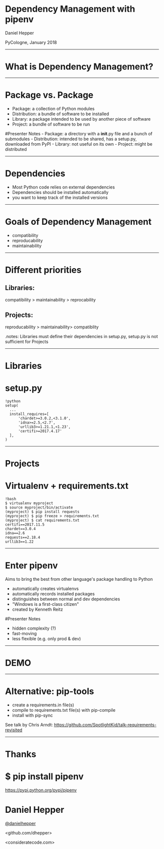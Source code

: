 # Dependency Management with pipenv

Daniel Hepper

PyCologne, January 2018

---

# What is Dependency Management?

---

# Package vs. Package

- Package: a collection of Python modules
- Distribution: a bundle of software to be installed
- Library: a package intended to be used by another piece of software
- Project: a bundle of software to be run

#Presenter Notes
    - Package: a directory with a __init__.py file and a bunch of submodules
    - Distribution: intended to be shared, has a setup.py, downloaded from PyPI
    - Library: not useful on its own
    - Project: might be distributed

---
# Dependencies

- Most Python code relies on external dependencies
- Dependencies should be installed automatically
- you want to keep track of the installed versions

---

# Goals of Dependency Management

- compatibility
- reproducability
- maintainability

---

# Different priorities

## Libraries:

  compatibility > maintainability > reprocability

## Projects:

  reproducability > maintainability> compatiblity

.notes: Libraries must define their dependencies in setup.py, setup.py is not sufficient for Projects

---
# Libraries

# setup.py

    !python
    setup(
      ...
      install_requires=[
          'chardet>=3.0.2,<3.1.0',
          'idna>=2.5,<2.7',
          'urllib3>=1.21.1,<1.23',
          'certifi>=2017.4.17'
      ],
    )
---
# Projects

# Virtualenv + requirements.txt

    !bash
    $ virtualenv myproject
    $ source myproject/bin/activate
    (myproject) $ pip install requests
    (myproject) $ pip freeze > requirements.txt
    (myproject) $ cat requirements.txt
    certifi==2017.11.5
    chardet==3.0.4
    idna==2.6
    requests==2.18.4
    urllib3==1.22

---
# Enter pipenv
Aims to bring the best from other language's package handling to Python

- automatically creates virtualenvs
- automatically records installed packages
- distinguishes between normal and dev dependencies
- "Windows is a first-class citizen"
- created by Kenneth Reitz

#Presenter Notes
- hidden complexity (?)
- fast-moving
- less flexible (e.g. only prod & dev)

---

# DEMO

---
# Alternative: pip-tools

- create a requirements.in file(s)
- compile to requirements.txt file(s) with pip-compile
- install with pip-sync

See talk by Chris Arndt:
<https://github.com/SpotlightKid/talk-requirements-revisited>

---
# Thanks

# $ pip install pipenv

<https://pypi.python.org/pypi/pipenv>


# Daniel Hepper

[@danielhepper](https://twitter.com/danielhepper)

<github.com/dhepper>

<consideratecode.com>
